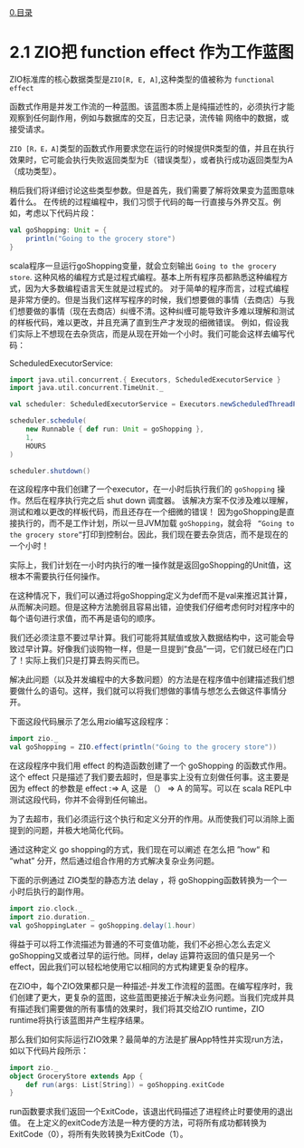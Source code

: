[0.目录](../0.目录.md)
# 2.1 ZIO把 function effect 作为工作蓝图
ZIO标准库的核心数据类型是`ZIO[R, E, A]`,这种类型的值被称为 `functional effect`

函数式作用是并发工作流的一种蓝图。该蓝图本质上是纯描述性的，必须执行才能观察到任何副作用，例如与数据库的交互，日志记录，流传输 网络中的数据，或接受请求。

`ZIO [R，E，A]`类型的函数式作用要求您在运行的时候提供R类型的值，并且在执行效果时，它可能会执行失败返回类型为E（错误类型），或者执行成功返回类型为A（成功类型）。

稍后我们将详细讨论这些类型参数。但是首先，我们需要了解将效果变为蓝图意味着什么。
在传统的过程编程中，我们习惯于代码的每一行直接与外界交互。例如，考虑以下代码片段：

```scala
val goShopping: Unit = {
    println("Going to the grocery store")
}
```

scala程序一旦运行goShopping变量，就会立刻输出 `Going to the grocery store`. 这种风格的编程方式是过程式编程。基本上所有程序员都熟悉这种编程方式，因为大多数编程语言天生就是过程式的。
对于简单的程序而言，过程式编程是非常方便的。但是当我们这样写程序的时候，我们想要做的事情（去商店）与我们想要做的事情（现在去商店）纠缠不清。这种纠缠可能导致许多难以理解和测试的样板代码，难以更改，并且充满了直到生产才发现的细微错误。
例如，假设我们实际上不想现在去杂货店，而是从现在开始一个小时。我们可能会这样去编写代码：

ScheduledExecutorService:
```scala
import java.util.concurrent.{ Executors, ScheduledExecutorService } 
import java.util.concurrent.TimeUnit._

val scheduler: ScheduledExecutorService = Executors.newScheduledThreadPool(1)

scheduler.schedule(
	new Runnable { def run: Unit = goShopping }, 
	1,
	HOURS
) 

scheduler.shutdown()

```
在这段程序中我们创建了一个executor，在一小时后执行我们的 `goShopping` 操作。然后在程序执行完之后 shut down 调度器。
该解决方案不仅涉及难以理解，测试和难以更改的样板代码，而且还存在一个细微的错误！
因为goShopping是直接执行的，而不是工作计划，所以一旦JVM加载 `goShopping`，就会将 ` “Going to the grocery store”`打印到控制台。因此，我们现在要去杂货店，而不是现在的一个小时！

实际上，我们计划在一小时内执行的唯一操作就是返回goShopping的Unit值，这根本不需要执行任何操作。

在这种情况下，我们可以通过将goShopping定义为def而不是val来推迟其计算，从而解决问题。但是这种方法脆弱且容易出错，迫使我们仔细考虑何时对程序中的每个语句进行求值，而不再是语句的顺序。

我们还必须注意不要过早计算。我们可能将其赋值或放入数据结构中，这可能会导致过早计算。好像我们谈购物一样，但是一旦提到“食品”一词，它们就已经在门口了！实际上我们只是打算去购买而已。

解决此问题（以及并发编程中的大多数问题）的方法是在程序值中创建描述我们想要做什么的语句。这样，我们就可以将我们想做的事情与想怎么去做这件事情分开。 

下面这段代码展示了怎么用zio编写这段程序：

```scala
import zio._
val goShopping = ZIO.effect(println("Going to the grocery store"))
```
在这段程序中我们用 effect 的构造函数创建了一个 goShopping 的函数式作用。这个 effect 只是描述了我们要去超时，但是事实上没有立刻做任何事。这主要是因为 effect 的参数是 effect :=> A, 这是 （） => A 的简写。可以在 scala REPL中测试这段代码，你并不会得到任何输出。

为了去超市，我们必须运行这个执行和定义分开的作用。从而使我们可以消除上面提到的问题，并极大地简化代码。

通过这种定义 go shopping的方式，我们现在可以阐述 在怎么把 ”how“ 和 “what” 分开，然后通过组合作用的方式解决复杂业务问题。

下面的示例通过 ZIO类型的静态方法 delay ，将 goShopping函数转换为一个一小时后执行的副作用。

```scala
import zio.clock._ 
import zio.duration._
val goShoppingLater = goShopping.delay(1.hour)
```

得益于可以将工作流描述为普通的不可变值功能，我们不必担心怎么去定义goShopping又或者过早的运行他。同样，delay 运算符返回的值只是另一个effect，因此我们可以轻松地使用它以相同的方式构建更复杂的程序。

在ZIO中，每个ZIO效果都只是一种描述-并发工作流程的蓝图。在编写程序时，我们创建了更大，更复杂的蓝图，这些蓝图更接近于解决业务问题。当我们完成并具有描述我们需要做的所有事情的效果时，我们将其交给ZIO runtime，ZIO runtime将执行该蓝图并产生程序结果。

那么我们如何实际运行ZIO效果？最简单的方法是扩展App特性并实现run方法，如以下代码片段所示：

```scala
import zio._
object GroceryStore extends App { 
	def run(args: List[String]) = goShopping.exitCode 
}
```

run函数要求我们返回一个ExitCode，该退出代码描述了进程终止时要使用的退出值。 在上定义的exitCode方法是一种方便的方法，可将所有成功都转换为ExitCode（0），将所有失败转换为ExitCode（1）。
